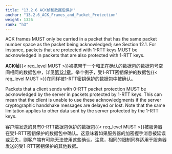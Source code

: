 ```yaml
---
title: "13.2.6 ACK帧和数据包保护"
anchor: "13.2.6_ACK_Frames_and_Packet_Protection"
weight: 1326
rank: "h3"
---
```


ACK frames MUST only be carried in a packet that has the same packet number space as the packet being acknowledged; see Section 12.1. For instance, packets that are protected with 1-RTT keys MUST be acknowledged in packets that are also protected with 1-RTT keys.

**ACK帧**{{< req_level MUST >}}被携带于一个和正在确认的数据包的数据包号空间相同的数据包中，详见[第12.1章]()。举个例子，受1-RTT密钥保护的数据包{{< req_level MUST >}}在同样被1-RTT密钥保护的数据包中被确认。

Packets that a client sends with 0-RTT packet protection MUST be acknowledged by the server in packets protected by 1-RTT keys. This can mean that the client is unable to use these acknowledgments if the server cryptographic handshake messages are delayed or lost. Note that the same limitation applies to other data sent by the server protected by the 1-RTT keys.

客户端发送的具有0-RTT数据包保护的数据包{{< req_level MUST >}}被服务器在受1-RTT密钥保护的数据包中确认。这意味着如果服务器的加密握手消息被延误或丢失，则客户端有可能无法使用这些确认。注意，相同的限制同样适用于服务器发送的受1-RTT密钥保护的其他数据。
